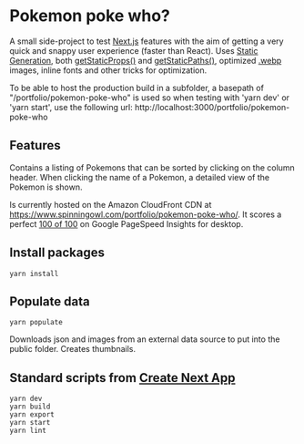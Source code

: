 # Pokemon poke who?

A small side-project to test [Next.js](https://nextjs.org/) features with the aim of getting a very quick and snappy user experience (faster than React). Uses [Static Generation](https://nextjs.org/docs/basic-features/pages#static-generation-recommended), both [getStaticProps()](https://nextjs.org/docs/basic-features/data-fetching/get-static-props) and [getStaticPaths()](https://nextjs.org/docs/basic-features/data-fetching/get-static-paths), optimized [.webp](https://caniuse.com/webp) images, inline fonts and other tricks for optimization.

To be able to host the production build in a subfolder, a basepath of "/portfolio/pokemon-poke-who" is used so when testing with 'yarn dev' or 'yarn start', use the following url: http://localhost:3000/portfolio/pokemon-poke-who

## Features

Contains a listing of Pokemons that can be sorted by clicking on the column header. When clicking the name of a Pokemon, a detailed view of the Pokemon is shown.

Is currently hosted on the Amazon CloudFront CDN at https://www.spinningowl.com/portfolio/pokemon-poke-who/. It scores a perfect [100 of 100](https://pagespeed.web.dev/report?url=https%3A%2F%2Fwww.spinningowl.com%2Fportfolio%2Fpokemon-poke-who%2F&form_factor=desktop) on Google PageSpeed Insights for desktop.

## Install packages
    
    yarn install

## Populate data

    yarn populate

Downloads json and images from an external data source to put into the public folder. Creates thumbnails. 

## Standard scripts from [Create Next App](https://nextjs.org/docs/api-reference/create-next-app)

    yarn dev
    yarn build
    yarn export
    yarn start
    yarn lint